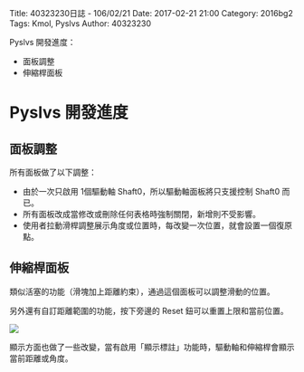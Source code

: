 Title: 40323230日誌 - 106/02/21
Date: 2017-02-21 21:00
Category: 2016bg2
Tags: Kmol, Pyslvs
Author: 40323230

Pyslvs 開發進度：

* 面板調整
* 伸縮桿面板

<!-- PELICAN_END_SUMMARY -->

Pyslvs 開發進度
===

面板調整
---

所有面板做了以下調整：

* 由於一次只啟用 1個驅動軸 Shaft0，所以驅動軸面板將只支援控制 Shaft0 而已。
* 所有面板改成當修改或刪除任何表格時強制關閉，新增則不受影響。
* 使用者拉動滑桿調整展示角度或位置時，每改變一次位置，就會設置一個復原點。

伸縮桿面板
---

類似活塞的功能（滑塊加上距離約束），通過這個面板可以調整滑動的位置。

另外還有自訂距離範圍的功能，按下旁邊的 Reset 鈕可以重置上限和當前位置。

![](https://raw.githubusercontent.com/coursemdetw/project_site_files/gh-pages/files/2016spring/g2/Python_solvespace/0221_01.png)

顯示方面也做了一些改變，當有啟用「顯示標註」功能時，驅動軸和伸縮桿會顯示當前距離或角度。